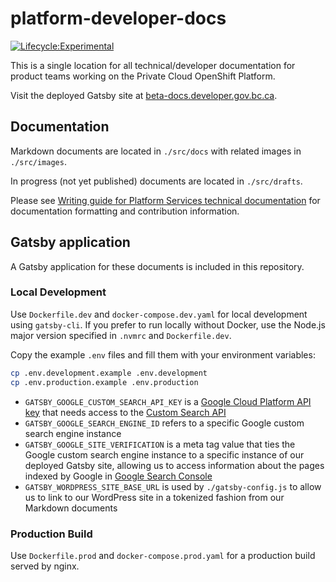 # platform-developer-docs

[![Lifecycle:Experimental](https://img.shields.io/badge/Lifecycle-Experimental-339999)](https://github.com/bcgov/repomountie/blob/master/doc/lifecycle-badges.md)

This is a single location for all technical/developer documentation for product teams working on the Private Cloud OpenShift Platform.

Visit the deployed Gatsby site at [beta-docs.developer.gov.bc.ca](https://beta-docs.developer.gov.bc.ca).

## Documentation

Markdown documents are located in `./src/docs` with related images in `./src/images`.

In progress (not yet published) documents are located in `./src/drafts`.

Please see [Writing guide for Platform Services technical documentation](./tech-docs-writing-guide.md) for documentation formatting and contribution information.

## Gatsby application

A Gatsby application for these documents is included in this repository.

### Local Development

Use `Dockerfile.dev` and `docker-compose.dev.yaml` for local development using `gatsby-cli`. If you prefer to run locally without Docker, use the Node.js major version specified in `.nvmrc` and `Dockerfile.dev`.

Copy the example `.env` files and fill them with your environment variables:

```sh
cp .env.development.example .env.development
cp .env.production.example .env.production
```

- `GATSBY_GOOGLE_CUSTOM_SEARCH_API_KEY` is a [Google Cloud Platform API key](https://console.cloud.google.com/apis/credentials) that needs access to the [Custom Search API](https://developers.google.com/custom-search/v1/introduction)
- `GATSBY_GOOGLE_SEARCH_ENGINE_ID` refers to a specific Google custom search engine instance
- `GATSBY_GOOGLE_SITE_VERIFICATION` is a meta tag value that ties the Google custom search engine instance to a specific instance of our deployed Gatsby site, allowing us to access information about the pages indexed by Google in [Google Search Console](https://search.google.com/search-console/about)
- `GATSBY_WORDPRESS_SITE_BASE_URL` is used by `./gatsby-config.js` to allow us to link to our WordPress site in a tokenized fashion from our Markdown documents

### Production Build

Use `Dockerfile.prod` and `docker-compose.prod.yaml` for a production build served by nginx.
